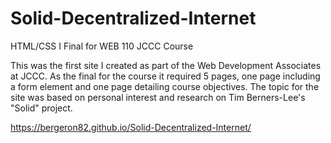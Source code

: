 # Solid-Decentralized-Internet
HTML/CSS I Final for WEB 110 JCCC Course

This was the first site I created as part of the Web Development Associates at JCCC. As the final for the course it required 5 pages, one page including a form element and one page detailing course objectives. The topic for the site was based on personal interest and research on Tim Berners-Lee's "Solid" project.

https://bergeron82.github.io/Solid-Decentralized-Internet/
